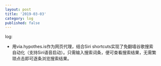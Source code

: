 ```yaml
---
layout: post
title: '2019-03-03'
category: log
published: false
---
```


log: 

- 用via.hypothes.is作为网页代理，结合Siri shortcuts实现了免翻墙谷歌搜索自动化（支持Siri语音启动）。只需输入搜索词条，便可查看搜索结果，无需繁琐点击即可逐条浏览搜索结果。